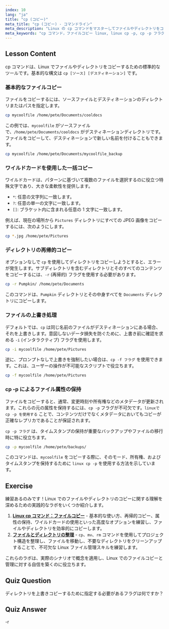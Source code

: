 ```yaml
---
index: 10
lang: "ja"
title: "cp (コピー)"
meta_title: "cp (コピー) - コマンドライン"
meta_description: "Linux の cp コマンドをマスターしてファイルやディレクトリをコピーする方法を学びましょう。このガイドでは、再帰的コピー（-r）、cp -p フラグによる属性の保持、cp -f フラグによる上書きの強制など、重要なオプションを網羅しています。Linux で cp -p がファイルメタデータを維持するのに役立つ理由を学びましょう。"
meta_keywords: "cp コマンド，ファイルコピー linux, linux cp -p, cp -p フラグ，linux cp -p, cp -f フラグ，再帰的コピー, cp -r, linux ワイルドカード，linux コマンドライン"
---
```


## Lesson Content

cp コマンドは、Linux でファイルやディレクトリをコピーするための標準的なツールです。基本的な構文は `cp [ソース] [デスティネーション]` です。

### 基本的なファイルコピー

ファイルをコピーするには、ソースファイルとデスティネーションのディレクトリまたはパスを指定します。

```bash
cp mycoolfile /home/pete/Documents/cooldocs
```

この例では、`mycoolfile` がソースファイルで、`/home/pete/Documents/cooldocs` がデスティネーションディレクトリです。ファイルをコピーして、デスティネーションで新しい名前を付けることもできます。

```bash
cp mycoolfile /home/pete/Documents/mycoolfile_backup
```

### ワイルドカードを使用した一括コピー

ワイルドカードは、パターンに基づいて複数のファイルを選択するのに役立つ特殊文字であり、大きな柔軟性を提供します。

- `*`: 任意の文字列に一致します。
- `?`: 任意の単一の文字に一致します。
- `[]`: ブラケット内に含まれる任意の 1 文字に一致します。

例えば、現在の場所から `Pictures` ディレクトリにすべての JPEG 画像をコピーするには、次のようにします。

```bash
cp *.jpg /home/pete/Pictures
```

### ディレクトリの再帰的コピー

オプションなしで `cp` を使用してディレクトリをコピーしようとすると、エラーが発生します。サブディレクトリを含むディレクトリとそのすべてのコンテンツをコピーするには、`-r` (再帰的) フラグを使用する必要があります。

```bash
cp -r Pumpkin/ /home/pete/Documents
```

このコマンドは、`Pumpkin` ディレクトリとその中身すべてを `Documents` ディレクトリにコピーします。

### ファイルの上書き処理

デフォルトでは、`cp` は同じ名前のファイルがデスティネーションにある場合、それを上書きします。意図しないデータ損失を防ぐために、上書き前に確認を求める `-i` (インタラクティブ) フラグを使用します。

```bash
cp -i mycoolfile /home/pete/Pictures
```

逆に、プロンプトなしで上書きを強制したい場合は、`cp -f フラグ` を使用できます。これは、ユーザーの操作が不可能なスクリプトで役立ちます。

```bash
cp -f mycoolfile /home/pete/Pictures
```

### cp -p によるファイル属性の保持

ファイルをコピーすると、通常、変更時刻や所有権などのメタデータが更新されます。これらの元の属性を保持するには、`cp -p` フラグが不可欠です。`linuxで cp -p を使用する` ことで、コンテンツだけでなくメタデータにおいてもコピーが正確なレプリカであることが保証されます。

`cp -p フラグ` は、タイムスタンプの保持が重要なバックアップやファイルの移行時に特に役立ちます。

```bash
cp -p mycoolfile /home/pete/backups/
```

このコマンドは、`mycoolfile` をコピーする際に、そのモード、所有権、およびタイムスタンプを保持するために `linux cp -p` を使用する方法を示しています。

## Exercise

練習あるのみです！Linux でのファイルやディレクトリのコピーに関する理解を深めるための実践的なラボをいくつか紹介します。

1.  **[Linux cp コマンド：ファイルコピー](https://labex.io/ja/labs/linux-linux-cp-command-file-copying-209744)** - 基本的な使い方、再帰的コピー、属性の保持、ワイルドカードの使用といった高度なオプションを練習し、ファイルやディレクトリを効率的にコピーします。
2.  **[ファイルとディレクトリの整理](https://labex.io/ja/labs/linux-organizing-files-and-directories-387877)** - `cp`、`mv`、`rm` コマンドを使用してプロジェクト構造を整理し、ファイルを移動し、不要なディレクトリをクリーンアップすることで、不可欠な Linux ファイル管理スキルを練習します。

これらのラボは、実際のシナリオで概念を適用し、Linux でのファイルコピーと管理に対する自信を築くのに役立ちます。

## Quiz Question

ディレクトリを上書きコピーするために指定する必要があるフラグは何ですか？

## Quiz Answer

-r
